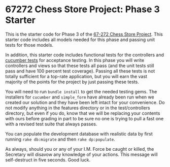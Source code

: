 67272 Chess Store Project: Phase 3 Starter
===

This is the starter code for Phase 3 of the [67-272 Chess Store Project](http://67272.cmuis.net/projects).  This starter code includes all models needed for this phase and passing unit tests for those models.

In addition, this starter code includes functional tests for the controllers and [cucumber tests](https://cucumber.io/) for acceptance testing.  In this phase you will write controllers and views so that these tests all pass (and the unit tests still pass and have 100 percent test coverage). Passing all these tests is not totally sufficient for a top-rate application, but you will earn the vast majority of the points for the project by just passing these tests.

You will need to run `bundle install` to get the needed testing gems.  The installers for `cucumber` and `simple_form` have already been run when we created our solution and they have been left intact for your convenience. Do not modify anything in the features directory or in the test/controllers directory, but even if you do, know that we will be replacing your contents with ours before grading in part to be sure no one is trying to pull a fast one with a revised test suite that always passes.

You can populate the development database with realistic data by first running `rake db:migrate` and then `rake dp:populate`.

As always, should you or any of your I.M. Force be caught or killed, the Secretary will disavow any knowledge of your actions.  This message will self-destruct in five seconds. Good luck.